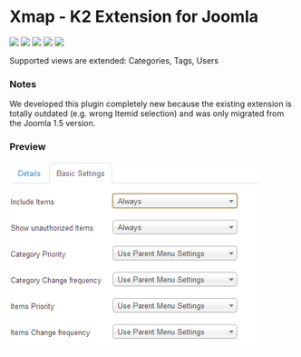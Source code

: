 # Xmap - K2 Extension for Joomla

![](https://img.shields.io/static/v1?label=Joomla&message=3.X&style=flat&logo=joomla&logoColor=orange&color=blue)
![](https://img.shields.io/github/release/z-index-net/joomla-plugin-xmap-k2.svg)
![](https://img.shields.io/github/downloads/z-index-net/joomla-plugin-xmap-k2/total.svg)
![](https://img.shields.io/badge/Maintained%3F-no-red.svg)
![](https://img.shields.io/github/license/z-index-net/joomla-plugin-xmap-k2.svg)

Supported views are extended: Categories, Tags, Users

### Notes
We developed this plugin completely new because the existing extension is totally outdated (e.g. wrong Itemid selection) and was only migrated from the Joomla 1.5 version.

### Preview

![Screenshot](./screenshots/plg_xmap_com_k2.png?raw=true)

